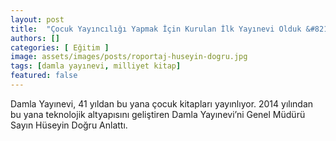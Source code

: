 ```yaml
---
layout: post
title:  "Çocuk Yayıncılığı Yapmak İçin Kurulan İlk Yayınevi Olduk &#8211; Milliyet Kitap"
authors: []
categories: [ Eğitim ]
image: assets/images/posts/roportaj-huseyin-dogru.jpg
tags: [damla yayınevi, milliyet kitap]
featured: false
---
```

Damla Yayınevi, 41 yıldan bu yana çocuk kitapları yayınlıyor. 2014 yılından bu yana teknolojik altyapısını geliştiren Damla Yayınevi’ni Genel Müdürü Sayın Hüseyin Doğru Anlattı.